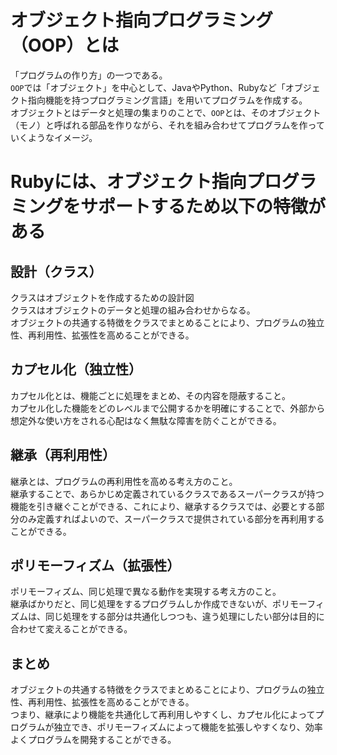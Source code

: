 # オブジェクト指向プログラミング（OOP）とは
「プログラムの作り方」の一つである。<br>
`OOP`では「オブジェクト」を中心として、JavaやPython、Rubyなど「オブジェクト指向機能を持つプログラミング言語」を用いてプログラムを作成する。<br>
オブジェクトとはデータと処理の集まりのことで、`OOP`とは、そのオブジェクト（モノ）と呼ばれる部品を作りながら、それを組み合わせてプログラムを作っていくようなイメージ。

# Rubyには、オブジェクト指向プログラミングをサポートするため以下の特徴がある

## 設計（クラス）
クラスはオブジェクトを作成するための設計図<br>
クラスはオブジェクトのデータと処理の組み合わせからなる。<br>
オブジェクトの共通する特徴をクラスでまとめることにより、プログラムの独立性、再利用性、拡張性を高めることができる。

## カプセル化（独立性）
カプセル化とは、機能ごとに処理をまとめ、その内容を隠蔽すること。<br>
カプセル化した機能をどのレベルまで公開するかを明確にすることで、外部から想定外な使い方をされる心配はなく無駄な障害を防ぐことができる。

## 継承（再利用性）
継承とは、プログラムの再利用性を高める考え方のこと。<br>
継承することで、あらかじめ定義されているクラスであるスーパークラスが持つ機能を引き継ぐことができる、これにより、継承するクラスでは、必要とする部分のみ定義すればよいので、スーパークラスで提供されている部分を再利用することができる。

## ポリモーフィズム（拡張性）
ポリモーフィズム、同じ処理で異なる動作を実現する考え方のこと。<br>
継承ばかりだと、同じ処理をするプログラムしか作成できないが、ポリモーフィズムは、同じ処理をする部分は共通化しつつも、違う処理にしたい部分は目的に合わせて変えることができる。

## まとめ
オブジェクトの共通する特徴をクラスでまとめることにより、プログラムの独立性、再利用性、拡張性を高めることができる。<br>
つまり、継承により機能を共通化して再利用しやすくし、カプセル化によってプログラムが独立でき、ポリモーフィズムによって機能を拡張しやすくなり、効率よくプログラムを開発することができる。
